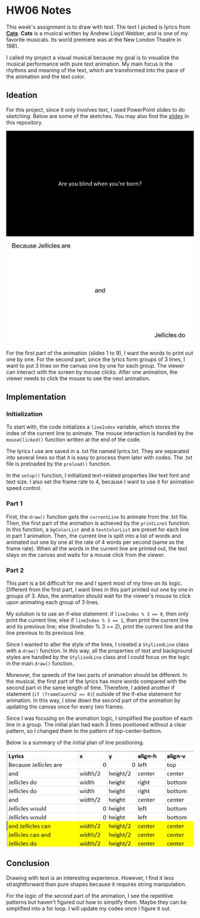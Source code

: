 # HW06 Notes
This week's assignment is to draw with text. The text I picked is lyrics from [**Cats**](https://www.allmusicals.com/lyrics/cats/prologuejelliclesongsforjelliclecats.htm). **Cats** is a musical written by Andrew Lloyd Webber, and is one of my favorite musicals. Its world premiere was at the New London Theatre in 1981. 

I called my project a visual musical because my goal is to visualize the musical performance with pure text animation. My main focus is the rhythms and meaning of the text, which are transformed into the pace of the animation and the text color. 

## Ideation
For this project, since it only involves text, I used PowerPoint slides to do sketching. Below are some of the sketches. You may also find the [slides](./HW06Sketches.pptx) in this repository. 

![Sketch 1](./Slide1.PNG)
![Sketch 10](./Slide10.PNG)

For the first part of the animation (slides 1 to 9), I want the words to print out one by one. For the second part, since the lyrics form groups of 3 lines, I want to put 3 lines on the canvas one by one for each group. The viewer can interact with the screen by mouse clicks. After one animation, the viewer needs to click the mouse to see the next animation. 

## Implementation
### Initialization
To start with, the code initializes a `lineIndex` variable, which stores the index of the current line to animate. The mouse interaction is handled by the `mouseClicked()` function written at the end of the code. 

The lyrics I use are saved in a .txt file named lyrics.txt. They are separated into several lines so that it is easy to process them later with codes. The .txt file is preloaded by the `preload()` function. 

In the `setup()` function, I initialized text-related properties like text font and text size. I also set the frame rate to 4, because I want to use it for animation speed control. 

### Part 1
First, the `draw()` function gets the `currentLine` to animate from the .txt file. Then, the first part of the animation is achieved by the `printLine1` function. In this function, a `bgColorList` and a `textColorList` are preset for each line in part 1 animation. Then, the current line is split into a list of words and animated out one by one at the rate of 4 words per second (same as the frame rate). When all the words in the current line are printed out, the text stays on the canvas and waits for a mouse click from the viewer. 

### Part 2
This part is a bit difficult for me and I spent most of my time on its logic. Different from the first part, I want lines in this part printed out one by one in groups of 3. Also, the animation should wait for the viewer's mouse to click upon animating each group of 3 lines. 

My solution is to use an if-else statement: if `lineIndex % 3 == 0`, then only print the current line; else if `lineIndex % 3 == 1`, then print the current line and its previous line; else (lineIndex % 3 == 2), print the current line and the line previous to its previous line. 

Since I wanted to alter the style of the lines, I created a `StylizedLine` class with a `draw()` function. In this way, all the properties of text and background styles are handled by the `StylizedLine` class and I could focus on the logic in the main `draw()` function. 

Moreover, the speeds of the two parts of animation should be different. In the musical, the first part of the lyrics has more words compared with the second part in the same length of time. Therefore, I added another if statement (`if (frameCount%2 == 0)`) outside of the if-else statement for animation. In this way, I slow down the second part of the animation by updating the canvas once for every two frames. 

Since I was focusing on the animation logic, I simplified the position of each line in a group. The initial plan had each 3 lines positioned without a clear pattern, so I changed them to the pattern of top-center-bottom. 

Below is a summary of the initial plan of line positioning. 

![Initial plan of line positioning](./initial-plan-2nd-part.png)

## Conclusion
Drawing with text is an interesting experience. However, I find it less straightforward than pure shapes because it requires string manipulation. 

For the logic of the second part of the animation, I see the repetitive patterns but haven't figured out how to simplify them. Maybe they can be simplified into a for loop. I will update my codes once I figure it out. 
